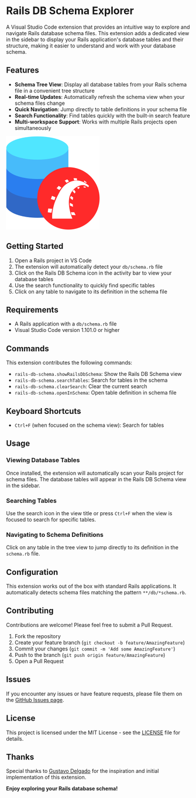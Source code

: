 # Rails DB Schema Explorer

A Visual Studio Code extension that provides an intuitive way to explore and navigate Rails database schema files. This extension adds a dedicated view in the sidebar to display your Rails application's database tables and their structure, making it easier to understand and work with your database schema.

## Features

- **Schema Tree View**: Display all database tables from your Rails schema file in a convenient tree structure
- **Real-time Updates**: Automatically refresh the schema view when your schema files change
- **Quick Navigation**: Jump directly to table definitions in your schema file
- **Search Functionality**: Find tables quickly with the built-in search feature
- **Multi-workspace Support**: Works with multiple Rails projects open simultaneously

![Rails DB Schema Explorer](resources/icon.png)

## Getting Started

1. Open a Rails project in VS Code
2. The extension will automatically detect your `db/schema.rb` file
3. Click on the Rails DB Schema icon in the activity bar to view your database tables
4. Use the search functionality to quickly find specific tables
5. Click on any table to navigate to its definition in the schema file

## Requirements

- A Rails application with a `db/schema.rb` file
- Visual Studio Code version 1.101.0 or higher

## Commands

This extension contributes the following commands:

- `rails-db-schema.showRailsDbSchema`: Show the Rails DB Schema view
- `rails-db-schema.searchTables`: Search for tables in the schema
- `rails-db-schema.clearSearch`: Clear the current search
- `rails-db-schema.openInSchema`: Open table definition in schema file

## Keyboard Shortcuts

- `Ctrl+F` (when focused on the schema view): Search for tables

## Usage

### Viewing Database Tables

Once installed, the extension will automatically scan your Rails project for schema files. The database tables will appear in the Rails DB Schema view in the sidebar.

### Searching Tables

Use the search icon in the view title or press `Ctrl+F` when the view is focused to search for specific tables.

### Navigating to Schema Definitions

Click on any table in the tree view to jump directly to its definition in the `schema.rb` file.

## Configuration

This extension works out of the box with standard Rails applications. It automatically detects schema files matching the pattern `**/db/*schema.rb`.

## Contributing

Contributions are welcome! Please feel free to submit a Pull Request.

1. Fork the repository
2. Create your feature branch (`git checkout -b feature/AmazingFeature`)
3. Commit your changes (`git commit -m 'Add some AmazingFeature'`)
4. Push to the branch (`git push origin feature/AmazingFeature`)
5. Open a Pull Request

## Issues

If you encounter any issues or have feature requests, please file them on the [GitHub Issues page](https://github.com/wilfison/vscode-rails-db-schema/issues).

## License

This project is licensed under the MIT License - see the [LICENSE](LICENSE) file for details.

## Thanks

Special thanks to [Gustavo Delgado](https://github.com/tavo/vscode-rails-schema-extension) for the inspiration and initial implementation of this extension.

**Enjoy exploring your Rails database schema!**
